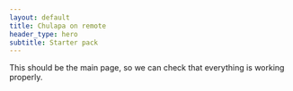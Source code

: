 ```yaml
---
layout: default
title: Chulapa on remote
header_type: hero
subtitle: Starter pack
---
```


This should be the main page, so we can check that everything is working properly.
